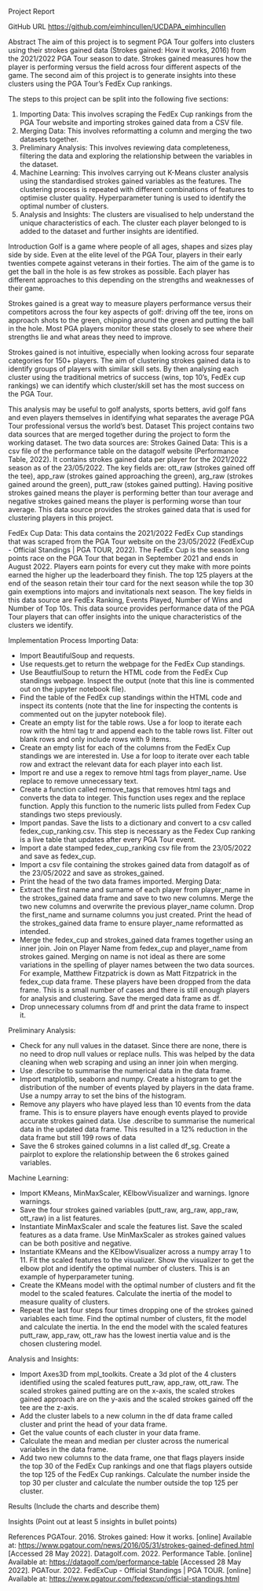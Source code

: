 Project Report 

GitHub URL 
https://github.com/eimhincullen/UCDAPA_eimhincullen

Abstract 
The aim of this project is to segment PGA Tour golfers into clusters using their strokes gained data (Strokes gained: How it works, 2016) from the 2021/2022 PGA Tour season to date. Strokes gained measures how the player is performing versus the field across four different aspects of the game. The second aim of this project is to generate insights into these clusters using the PGA Tour’s FedEx Cup rankings. 

The steps to this project can be split into the following five sections:
1.	Importing Data: This involves scraping the FedEx Cup rankings from the PGA Tour website and importing strokes gained data from a CSV file. 
2.	Merging Data: This involves reformatting a column and merging the two datasets together.
3.	Preliminary Analysis: This involves reviewing data completeness, filtering the data and exploring the relationship between the variables in the dataset.
4.	Machine Learning: This involves carrying out K-Means cluster analysis using the standardised strokes gained variables as the features. The clustering process is repeated with different combinations of features to optimise cluster quality. Hyperparameter tuning is used to identify the optimal number of clusters.
5.	Analysis and Insights: The clusters are visualised to help understand the unique characteristics of each. The cluster each player belonged to is added to the dataset and further insights are identified.

Introduction 
Golf is a game where people of all ages, shapes and sizes play side by side. Even at the elite level of the PGA Tour, players in their early twenties compete against veterans in their forties. The aim of the game is to get the ball in the hole is as few strokes as possible. Each player has different approaches to this depending on the strengths and weaknesses of their game.  

Strokes gained is a great way to measure players performance versus their competitors across the four key aspects of golf: driving off the tee, irons on approach shots to the green, chipping around the green and putting the ball in the hole. Most PGA players monitor these stats closely to see where their strengths lie and what areas they need to improve. 

Strokes gained is not intuitive, especially when looking across four separate categories for 150+ players. The aim of clustering strokes gained data is to identify groups of players with similar skill sets.  By then analysing each cluster using the traditional metrics of success (wins, top 10’s, FedEx cup rankings) we can identify which cluster/skill set has the most success on the PGA Tour. 

This analysis may be useful to golf analysts, sports betters, avid golf fans and even players themselves in identifying what separates the average PGA Tour professional versus the world’s best.
Dataset 
This project contains two data sources that are merged together during the project to form the working dataset. The two data sources are:
Strokes Gained Data: This is a csv file of the performance table on the datagolf website (Performance Table, 2022). It contains strokes gained data per player for the 2021/2022 season as of the 23/05/2022. The key fields are: ott_raw (strokes gained off the tee), app_raw (strokes gained approaching the green), arg_raw (strokes gained around the green), putt_raw (stokes gained putting). Having positive strokes gained means the player is performing better than tour average and negative strokes gained means the player is performing worse than tour average. This data source provides the strokes gained data that is used for clustering players in this project.  

FedEx Cup Data: This data contains the 2021/2022 FedEx Cup standings that was scraped from the PGA Tour website on the 23/05/2022 (FedExCup - Official Standings | PGA TOUR, 2022). The FedEx Cup is the season long points race on the PGA Tour that began in September 2021 and ends in August 2022. Players earn points for every cut they make with more points earned the higher up the leaderboard they finish. The top 125 players at the end of the season retain their tour card for the next season while the top 30 gain exemptions into majors and invitationals next season. The key fields in this data source are FedEx Ranking, Events Played, Number of Wins and Number of Top 10s. This data source provides performance data of the PGA Tour players that can offer insights into the unique characteristics of the clusters we identify. 

Implementation Process 
Importing Data:
-	Import BeautifulSoup and requests.
-	Use requests.get to return the webpage for the FedEx Cup standings.
-	Use BeautfiulSoup to return the HTML code from the FedEx Cup standings webpage. Inspect the output (note that this line is commented out on the jupyter notebook file). 
-	Find the table of the FedEx cup standings within the HTML code and inspect its contents (note that the line for inspecting the contents is commented out on the jupyter notebook file).
-	Create an empty list for the table rows. Use a for loop to iterate each row with the html tag tr and append each to the table rows list. Filter out blank rows and only include rows with 9 items. 
-	Create an empty list for each of the columns from the FedEx Cup standings we are interested in. Use a for loop to iterate over each table row and extract the relevant data for each player into each list.
-	Import re and use a regex to remove html tags from player_name. Use replace to remove unnecessary text.
-	Create a function called remove_tags that removes html tags and converts the data to integer. This function uses regex and the replace function. Apply this function to the numeric lists pulled from Fedex Cup standings two steps previously.
-	Import pandas. Save the lists to a dictionary and convert to a csv called fedex_cup_ranking.csv. This step is necessary as the Fedex Cup ranking is a live table that updates after every PGA Tour event. 
-	Import a date stamped fedex_cup_ranking csv file from the 23/05/2022 and save as fedex_cup.
-	Import a csv file containing the strokes gained data from datagolf as of the 23/05/2022 and save as strokes_gained.
-	Print the head of the two data frames imported.
Merging Data:
-	Extract the first name and surname of each player from player_name in the strokes_gained data frame and save to two new columns. Merge the two new columns and overwrite the previous player_name column. Drop the first_name and surname columns you just created. Print the head of the strokes_gained data frame to ensure player_name reformatted as intended.
-	Merge the fedex_cup and strokes_gained data frames together using an inner join. Join on Player Name from fedex_cup and player_name from strokes gained. Merging on name is not ideal as there are some variations in the spelling of player names between the two data sources. For example, Matthew Fitzpatrick is down as Matt Fitzpatrick in the fedex_cup data frame. These players have been dropped from the data frame. This is a small number of cases and there is still enough players for analysis and clustering. Save the merged data frame as df.
-	Drop unnecessary columns from df and print the data frame to inspect it.

Preliminary Analysis:
-	Check for any null values in the dataset. Since there are none, there is no need to drop null values or replace nulls. This was helped by the data cleaning when web scraping and using an inner join when merging.
-	Use .describe to summarise the numerical data in the data frame.
-	Import matplotlib, seaborn and numpy. Create a histogram to get the distribution of the number of events played by players in the data frame. Use a numpy array to set the bins of the histogram.
-	Remove any players who have played less than 10 events from the data frame. This is to ensure players have enough events played to provide accurate strokes gained data. Use .describe to summarise the numerical data in the updated data frame. This resulted in a 12% reduction in the data frame but still 199 rows of data
-	Save the 6 strokes gained columns in a list called df_sg. Create a pairplot to explore the relationship between the 6 strokes gained variables.

Machine Learning:
-	Import KMeans, MinMaxScaler, KElbowVisualizer and warnings. Ignore warnings.
-	Save the four strokes gained variables (putt_raw, arg_raw, app_raw, ott_raw) in a list features.
-	Instantiate MinMaxScaler and scale the features list. Save the scaled features as a data frame. Use MinMaxScaler as strokes gained values can be both positive and negative.
-	Instantiate KMeans and the KElbowVisualizer across a numpy array 1 to 11. Fit the scaled features to the visualizer. Show the visualizer to get the elbow plot and identify the optimal number of clusters. This is an example of hyperparameter tuning.
-	Create the KMeans model with the optimal number of clusters and fit the model to the scaled features. Calculate the inertia of the model to measure quality of clusters.
-	Repeat the last four steps four times dropping one of the strokes gained variables each time. Find the optimal number of clusters, fit the model and calculate the inertia. In the end the model with the scaled features putt_raw, app_raw, ott_raw has the lowest inertia value and is the chosen clustering model. 




Analysis and Insights:
-	Import Axes3D from mpl_toolkits. Create a 3d plot of the 4 clusters identified using the scaled features putt_raw, app_raw, ott_raw. The scaled strokes gained putting are on the x-axis, the scaled strokes gained approach are on the y-axis and the scaled strokes gained off the tee are the z-axis.
-	Add the cluster labels to a new column in the df data frame called cluster and print the head of your data frame.
-	Get the value counts of each cluster in your data frame.
-	Calculate the mean and median per cluster across the numerical variables in the data frame.
-	Add two new columns to the data frame, one that flags players inside the top 30 of the FedEx Cup rankings and one that flags players outside the top 125 of the FedEx Cup rankings. Calculate the number inside the top 30 per cluster and calculate the number outside the top 125 per cluster. 

Results
 (Include the charts and describe them) 

Insights 
(Point out at least 5 insights in bullet points) 

References 
PGATour. 2016. Strokes gained: How it works. [online] Available at: <https://www.pgatour.com/news/2016/05/31/strokes-gained-defined.html> [Accessed 28 May 2022].
Datagolf.com. 2022. Performance Table. [online] Available at: <https://datagolf.com/performance-table> [Accessed 28 May 2022].
PGATour. 2022. FedExCup - Official Standings | PGA TOUR. [online] Available at: <https://www.pgatour.com/fedexcup/official-standings.html>
